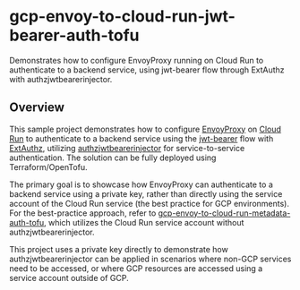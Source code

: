 # gcp-envoy-to-cloud-run-jwt-bearer-auth-tofu

Demonstrates how to configure EnvoyProxy running on Cloud Run to authenticate to a backend service, using jwt-bearer flow through ExtAuthz with authzjwtbearerinjector.

## Overview

This sample project demonstrates how to configure [EnvoyProxy](https://www.envoyproxy.io/) on [Cloud Run](https://cloud.google.com/run) to authenticate to a backend service using the [jwt-bearer](https://datatracker.ietf.org/doc/html/rfc7523) flow with [ExtAuthz](https://www.envoyproxy.io/docs/envoy/latest/api-v3/extensions/filters/http/ext_authz/v3/ext_authz.proto), utilizing [authzjwtbearerinjector](https://github.com/UnitVectorY-Labs/authzjwtbearerinjector) for service-to-service authentication. The solution can be fully deployed using Terraform/OpenTofu.

The primary goal is to showcase how EnvoyProxy can authenticate to a backend service using a private key, rather than directly using the service account of the Cloud Run service (the best practice for GCP environments). For the best-practice approach, refer to [gcp-envoy-to-cloud-run-metadata-auth-tofu](https://github.com/UnitVectorY-Labs/gcp-envoy-to-cloud-run-metadata-auth-tofu), which utilizes the Cloud Run service account without authzjwtbearerinjector.

This project uses a private key directly to demonstrate how authzjwtbearerinjector can be applied in scenarios where non-GCP services need to be accessed, or where GCP resources are accessed using a service account outside of GCP.

<!-- BEGIN_TF_DOCS -->
<!-- END_TF_DOCS -->
